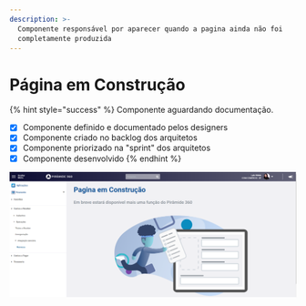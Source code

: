 ```yaml
---
description: >-
  Componente responsável por aparecer quando a pagina ainda não foi
  completamente produzida
---
```


# Página em Construção



{% hint style="success" %}
Componente aguardando documentação.

* [x] Componente definido e documentado pelos designers
* [x] Componente criado no backlog dos arquitetos
* [x] Componente priorizado na "sprint" dos arquitetos
* [x] Componente desenvolvido
{% endhint %}

![](<../.gitbook/assets/image (278).png>)

